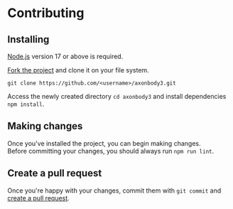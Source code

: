 # Contributing

## Installing

[Node.js](https://nodejs.org) version 17 or above is required.

[Fork the project](https://github.com/TFNRP/axonbody3/fork) and clone it on your file system.

```sh-session
git clone https://github.com/<username>/axonbody3.git
```

Access the newly created directory `cd axonbody3` and install dependencies `npm install`.

## Making changes

Once you've installed the project, you can begin making changes.  
Before committing your changes, you should always run `npm run lint`.

## Create a pull request

Once you're happy with your changes, commit them with `git commit` and [create a pull request](https://github.com/TFNRP/axonbody3/pulls).
